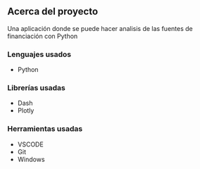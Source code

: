 ## **Acerca del proyecto**

Una aplicación donde se puede hacer analisis de las fuentes de financiación con Python 

### **Lenguajes usados**

- Python

### **Librerías usadas**

- Dash
- Plotly

### **Herramientas usadas** 

- VSCODE
- Git
- Windows
